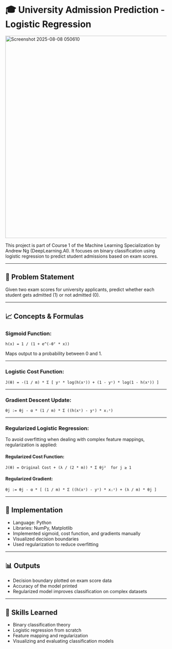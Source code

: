 # 🎓 University Admission Prediction - Logistic Regression

<img width="1375" height="632" alt="Screenshot 2025-08-08 050610" src="https://github.com/user-attachments/assets/e6884557-1de1-450f-ab8b-efbc696a24d8" />

This project is part of Course 1 of the Machine Learning Specialization by Andrew Ng (DeepLearning.AI). It focuses on binary classification using logistic regression to predict student admissions based on exam scores.

---

## 📌 Problem Statement

Given two exam scores for university applicants, predict whether each student gets admitted (1) or not admitted (0).

---

## 📈 Concepts & Formulas

### Sigmoid Function:

    h(x) = 1 / (1 + e^(-θᵀ * x))

Maps output to a probability between 0 and 1.

---

### Logistic Cost Function:

    J(θ) = -(1 / m) * Σ [ yᶦ * log(h(xᶦ)) + (1 - yᶦ) * log(1 - h(xᶦ)) ]

---

### Gradient Descent Update:

    θj := θj - α * (1 / m) * Σ ((h(xᶦ) - yᶦ) * xⱼᶦ)

---

### Regularized Logistic Regression:

To avoid overfitting when dealing with complex feature mappings, regularization is applied:

#### Regularized Cost Function:

    J(θ) = Original Cost + (λ / (2 * m)) * Σ θj²  for j ≥ 1

#### Regularized Gradient:

    θj := θj - α * [ (1 / m) * Σ ((h(xᶦ) - yᶦ) * xⱼᶦ) + (λ / m) * θj ]

---

## 🔧 Implementation

- Language: Python
- Libraries: NumPy, Matplotlib
- Implemented sigmoid, cost function, and gradients manually
- Visualized decision boundaries
- Used regularization to reduce overfitting

---

## 📊 Outputs

- Decision boundary plotted on exam score data
- Accuracy of the model printed
- Regularized model improves classification on complex datasets

---

## 🧠 Skills Learned

- Binary classification theory
- Logistic regression from scratch
- Feature mapping and regularization
- Visualizing and evaluating classification models
